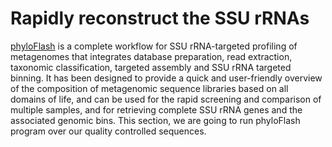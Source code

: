 # Rapidly reconstruct the SSU rRNAs
[phyloFlash](https://github.com/HRGV/phyloFlash) is a complete workflow for SSU rRNA-targeted profiling of metagenomes that integrates database preparation, read extraction, taxonomic classification, targeted assembly and SSU rRNA targeted binning. It has been designed to provide a quick and user-friendly overview of the composition of metagenomic sequence libraries based on all domains of life, and can be used for the rapid screening and comparison of multiple samples, and for retrieving complete SSU rRNA genes and the associated genomic bins. This section, we are going to run phyloFlash program over our quality controlled sequences.
```

```
